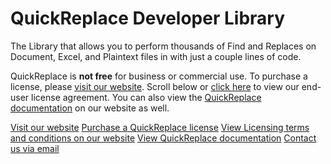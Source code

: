 ﻿# QuickReplace Developer Library

The Library that allows you to perform thousands of Find and Replaces on Document, Excel, and Plaintext files in with just a couple lines of code.

QuickReplace is **not free** for business or commercial use. To purchase a license, please [visit our website](https://www.quickreplace.io/). Scroll below or [click here](https://www.quickreplace.io/eula) to view our end-user license agreement. You can also view the [QuickReplace documentation](https://www.quickreplace.io/docs) on our website as well.

[Visit our website](https://www.quickreplace.io/)
[Purchase a QuickReplace license](https://www.quickreplace.io/pricing)
[View Licensing terms and conditions on our website](https://www.quickreplace.io/eula)
[View QuickReplace documentation](https://www.quickreplace.io/docs)
[Contact us via email](mailto:contact@quickreplace.io)